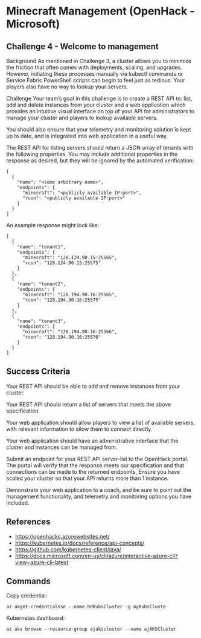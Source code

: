 # Minecraft Management (OpenHack - Microsoft)

## Challenge 4 - Welcome to management
Background
As mentioned in Challenge 3, a cluster allows you to minimize the friction that often comes with deployments, scaling, and upgrades. However, initiating these processes manually via kubectl commands or Service Fabric PowerShell scripts can begin to feel just as tedious. Your players also have no way to lookup your servers.

Challenge
Your team’s goal in this challenge is to create a REST API to: list, add and delete instances from your cluster and a web application which provides an intuitive visual interface on top of your API for administrators to manage your cluster and players to lookup available servers.

You should also ensure that your telemetry and monitoring solution is kept up to date, and is integrated into web application in a useful way.

The REST API for listing servers should return a JSON array of tenants with the following properties. You may include additional properties in the response as desired, but they will be ignored by the automated verification:
```
[
  {
    "name": "<some arbitrary name>",
    "endpoints": {
      "minecraft": "<publicly available IP:port>",
      "rcon": "<publicly available IP:port>"
    }
  }
]
```
An example response might look like:

```
[
  {
    "name": "tenant1",
    "endpoints": {
      "minecraft": "128.124.90.15:25565",
      "rcon": "128.124.90.15:25575"
    }
  },
  {
    "name": "tenant2",
    "endpoints": {
      "minecraft": "128.194.90.16:25565",
      "rcon": "128.194.90.16:25575"
    }
  },
  {
    "name": "tenant3",
    "endpoints": {
      "minecraft": "128.194.90.16:25566",
      "rcon": "128.194.90.16:25576"
    }
  }
]
```

## Success Criteria
Your REST API should be able to add and remove instances from your cluster.

Your REST API should return a list of servers that meets the above specification.

Your web application should allow players to view a list of available servers, with relevant information to allow them to connect directly.

Your web application should have an administrative interface that the cluster and instances can be managed from.

Submit an endpoint for your REST API server-list to the OpenHack portal. The portal will verify that the response meets our specification and that connections can be made to the returned endpoints, Ensure you have scaled your cluster so that your API returns more than 1 instance.

Demonstrate your web application to a coach, and be sure to point out the management functionality, and telemetry and monitoring options you have included.

## References
- https://openhacks.azurewebsites.net/
- https://kubernetes.io/docs/reference/api-concepts/
- https://github.com/kubernetes-client/java/
- https://docs.microsoft.com/en-us/cli/azure/interactive-azure-cli?view=azure-cli-latest


## Commands
Copy credential:
```
az akget-credentialsse --name hdKubsCluster -g myKubsCluste
```

Kubernetes dashboard:
```
az aks browse --resource-group ajakscluster --name ajAKSCluster
```

